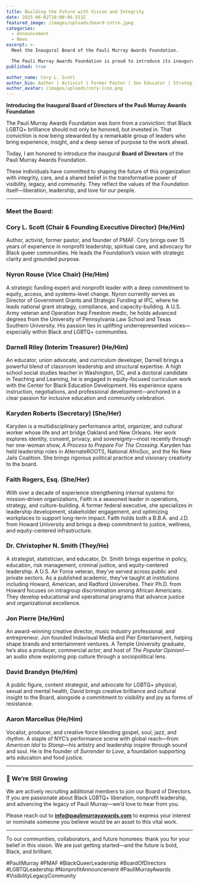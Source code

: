 ```yaml
---
title: Building the Future with Vision and Integrity
date: 2025-06-02T16:00:06.513Z
featured_image: /images/uploads/board-intro.jpeg
categories:
  - Announcement
  - News
excerpt: >-
  Meet the Inaugural Board of the Pauli Murray Awards Foundation.

  The Pauli Murray Awards Foundation is proud to introduce its inaugural Board of Directors—a visionary team of Black LGBTQ+ leaders, artists, strategists, and changemakers. United by purpose, they are guiding the Foundation’s mission to honor, uplift, and invest in Black queer brilliance across the country.
published: true

author_name: Cory L. Scott
author_bio: Author | Activist | Former Pastor | Sex Educator | Strategist | Founder at Pauli Murray Awards Foundation
author_avatar: /images/uploads/cory-icon.png
---
```

**Introducing the Inaugural Board of Directors of the Pauli Murray Awards Foundation**

The Pauli Murray Awards Foundation was born from a conviction: that Black LGBTQ+ brilliance should not only be honored, but invested in. That conviction is now being stewarded by a remarkable group of leaders who bring experience, insight, and a deep sense of purpose to the work ahead.

Today, I am honored to introduce the inaugural **Board of Directors** of the Pauli Murray Awards Foundation.

These individuals have committed to shaping the future of this organization with integrity, care, and a shared belief in the transformative power of visibility, legacy, and community. They reflect the values of the Foundation itself—liberation, leadership, and love for our people.

- - -

### Meet the Board:

### Cory L. Scott (Chair & Founding Executive Director) (He/Him)

Author, activist, former pastor, and founder of PMAF. Cory brings over 15 years of experience in nonprofit leadership, spiritual care, and advocacy for Black queer communities. He leads the Foundation’s vision with strategic clarity and grounded purpose.

### Nyron Rouse (Vice Chair) (He/Him)

A strategic funding expert and nonprofit leader with a deep commitment to equity, access, and systems-level change. Nyron currently serves as Director of Government Grants and Strategic Funding at IPC, where he leads national grant strategy, compliance, and capacity-building. A U.S. Army veteran and Operation Iraqi Freedom medic, he holds advanced degrees from the University of Pennsylvania Law School and Texas Southern University. His passion lies in uplifting underrepresented voices—especially within Black and LGBTQ+ communities.

### Darnell Riley (Interim Treasurer) (He/Him)

An educator, union advocate, and curriculum developer, Darnell brings a powerful blend of classroom leadership and structural expertise. A high school social studies teacher in Washington, DC, and a doctoral candidate in Teaching and Learning, he is engaged in equity-focused curriculum work with the Center for Black Education Development. His experience spans instruction, negotiations, and professional development—anchored in a clear passion for inclusive education and community celebration.

### Karyden Roberts (Secretary) (She/Her)

Karyden is a multidisciplinary performance artist, organizer, and cultural worker whose life and art bridge Oakland and New Orleans. Her work explores identity, consent, privacy, and sovereignty—most recently through her one-woman show, *A Process to Prepare For The Crossing*. Karyden has held leadership roles in AlternateROOTS, National AfroSoc, and the No New Jails Coalition. She brings rigorous political practice and visionary creativity to the board.

### Faith Rogers, Esq. (She/Her)

With over a decade of experience strengthening internal systems for mission-driven organizations, Faith is a seasoned leader in operations, strategy, and culture-building. A former federal executive, she specializes in leadership development, stakeholder engagement, and optimizing workplaces to support long-term impact. Faith holds both a B.B.A. and J.D. from Howard University and brings a deep commitment to justice, wellness, and equity-centered infrastructure.

### Dr. Christopher N. Smith (They/He)

A strategist, statistician, and educator, Dr. Smith brings expertise in policy, education, risk management, criminal justice, and equity-centered leadership. A U.S. Air Force veteran, they’ve served across public and private sectors. As a published academic, they’ve taught at institutions including Howard, American, and Radford Universities. Their Ph.D. from Howard focuses on intragroup discrimination among African Americans. They develop educational and operational programs that advance justice and organizational excellence.

### Jon Pierre (He/Him)

An award-winning creative director, music industry professional, and entrepreneur. Jon founded Indavisual Media and Pier Entertainment, helping shape brands and entertainment ventures. A Temple University graduate, he’s also a producer, commercial actor, and host of *The Popular Opinion!*—an audio show exploring pop culture through a sociopolitical lens.

### David Brandyn (He/Him)

A public figure, content strategist, and advocate for LGBTQ+ physical, sexual and mental health, David brings creative brilliance and cultural insight to the Board, alongside a commitment to visibility and joy as forms of resistance.

### Aaron Marcellus (He/Him)

Vocalist, producer, and creative force blending gospel, soul, jazz, and rhythm. A staple of NYC’s performance scene with global reach—from *American Idol* to *Stomp*—his artistry and leadership inspire through sound and soul. He is the founder of *Surrender to Love*, a foundation supporting arts education and food justice.

- - -

### 📣 We’re Still Growing

We are actively recruiting additional members to join our Board of Directors. If you are passionate about Black LGBTQ+ liberation, nonprofit leadership, and advancing the legacy of Pauli Murray—we’d love to hear from you.

Please reach out to **[info@paulimurrayawards.com](mailto:info@paulimurrayawards.com)** to express your interest or nominate someone you believe would be an asset to this vital work.

- - -

To our communities, collaborators, and future honorees: thank you for your belief in this vision. We are just getting started—and the future is bold, Black, and brilliant.

\#PauliMurray #PMAF #BlackQueerLeadership #BoardOfDirectors #LGBTQLeadership #NonprofitAnnouncement #PauliMurrayAwards #VisibilityLegacyCommunity